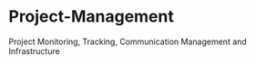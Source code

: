 Project-Management
==================

Project Monitoring, Tracking, Communication Management and Infrastructure
